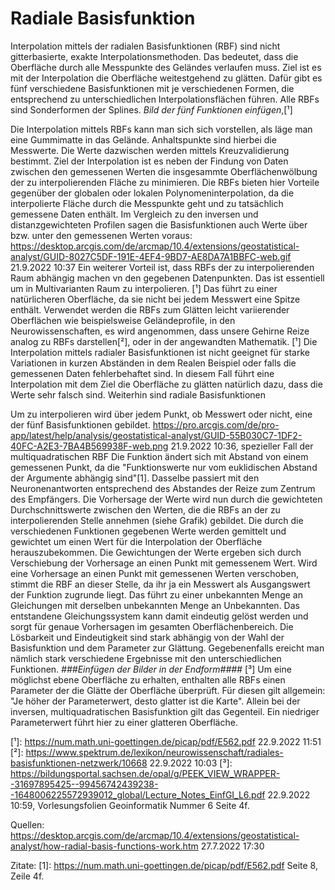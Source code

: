 # Radiale Basisfunktion

Interpolation mittels der radialen Basisfunktionen (RBF) sind nicht gitterbasierte, exakte Interpolationsmethoden. Das bedeutet, dass die Oberfläche durch alle Messpunkte des Geländes verlaufen muss. Ziel ist es mit der Interpolation die Oberfläche weitestgehend zu glätten. Dafür gibt es fünf verschiedene Basisfunktionen mit je verschiedenen Formen, die entsprechend zu unterschiedlichen Interpolationsflächen führen. Alle RBFs sind Sonderformen der Splines.
*Bild der fünf Funktionen einfügen*,[¹]

Die Interpolation mittels RBFs kann man sich sich vorstellen, als läge man eine Gummimatte in das Gelände. Anhaltspunkte sind hierbei die Messwerte. Die Werte dazwischen werden mittels Kreuzvalidierung bestimmt. Ziel der Interpolation ist es neben der Findung von Daten zwischen den gemessenen Werten die insgesammte Oberflächenwölbung der zu interpolierenden Fläche zu minimieren.
Die RBFs bieten hier Vorteile gegenüber der globalen oder lokalen Polynomeninterpolation, da die interpolierte Fläche durch die Messpunkte geht und zu tatsächlich gemessene Daten enthält. Im Vergleich zu den inversen und distanzgewichteten Profilen sagen die Basisfunktionen auch Werte über bzw. unter den gemessenen Werten voraus: https://desktop.arcgis.com/de/arcmap/10.4/extensions/geostatistical-analyst/GUID-8027C5DF-191E-4EF4-9BD7-AE8DA7A1BBFC-web.gif 21.9.2022 10:37
Ein weiterer Vorteil ist, dass RBFs der zu interpolierenden Raum abhängig machen vn den gegebenen Datenpunkten. Das ist essentiell um in Multivarianten Raum zu interpolieren. [¹]
Das führt zu einer natürlicheren Oberfläche, da sie nicht bei jedem Messwert eine Spitze enthält. Verwendet werden die RBFs zum Glätten leicht variierender Oberflächen wie beispielsweise Geländeprofile, in den Neurowissenschaften, es wird angenommen, dass unsere Gehirne Reize analog zu RBFs darstellen[²], oder in der angewandten Mathematik. [¹]
Die Interpolation mittels radialer Basisfunktionen ist nicht geeignet für starke Variationen in kurzen Abständen in dem Realen Beispiel oder falls die gemessenen Daten fehlerbehaftet sind. In diesem Fall führt eine Interpolation mit dem Ziel die Oberfläche zu glätten natürlich dazu, dass die Werte sehr falsch sind.
Weiterhin sind radiale Basisfunktionen

Um zu interpolieren wird über jedem Punkt, ob Messwert oder nicht, eine der fünf Basisfunktionen gebildet.
https://pro.arcgis.com/de/pro-app/latest/help/analysis/geostatistical-analyst/GUID-55B030C7-1DF2-40FC-A2E3-7BA4B569938F-web.png 21.9.2022 10:36, spezieller Fall der multiquadratischen RBF
Die Funktion ändert sich mit Abstand von einem gemessenen Punkt, da die "Funktionswerte nur vom euklidischen Abstand der Argumente abhängig sind"[1]. Dasselbe passiert mit den Neuronenantworten entsprechend des Abstandes der Reize zum Zentrum des Empfängers.
Die Vorhersage der Werte wird nun durch die gewichteten Durchschnittswerte zwischen den Werten, die die RBFs an der zu interpolierenden Stelle annehmen (siehe Grafik) gebildet. Die durch die verschiedenen Funktionen gegebenen Werte werden gemittelt und gewichtet um einen Wert für die Interpolation der Oberfläche herauszubekommen.
Die Gewichtungen der Werte ergeben sich durch Verschiebung der Vorhersage an einen Punkt mit gemessenem Wert. Wird eine Vorhersage an einen Punkt mit gemessenen Werten verschoben, stimmt die RBF an dieser Stelle, da ihr ja ein Messwert als Ausgangswert der Funktion zugrunde liegt. Das führt zu einer unbekannten Menge an Gleichungen mit derselben unbekannten Menge an Unbekannten. Das entstandene Gleichungssystem kann damit eindeutig gelöst werden und sorgt für genaue Vorhersagen im gesamten Oberflächenbereich. Die Lösbarkeit und Eindeutigkeit sind stark abhängig von der Wahl der Basisfunktion und dem Parameter zur Glättung. Gegebenenfalls ereicht man nämlich stark verschiedene Ergebnisse mit den unterschiedlichen Funktionen. *###Einfügen der Bilder in der Endform####* [³]
Um eine möglichst ebene Oberfläche zu erhalten, enthalten alle RBFs einen Parameter der die Glätte der Oberfläche überprüft. Für diesen gilt allgemein: "Je höher der Parameterwert, desto glatter ist die Karte". Allein bei der inversen, multiquadratischen Basisfunktion gilt das Gegenteil. Ein niedriger Parameterwert führt hier zu einer glatteren Oberfläche.

[¹]: https://num.math.uni-goettingen.de/picap/pdf/E562.pdf 22.9.2022 11:51
[²]: https://www.spektrum.de/lexikon/neurowissenschaft/radiales-basisfunktionen-netzwerk/10668 22.9.2022 10:03
[³]: https://bildungsportal.sachsen.de/opal/g/PEEK_VIEW_WRAPPER--31697895425--99456742439238--1648006225572939012_global/Lecture_Notes_EinfGI_L6.pdf 22.9.2022 10:59, Vorlesungsfolien Geoinformatik Nummer 6 Seite 4f.

Quellen: https://desktop.arcgis.com/de/arcmap/10.4/extensions/geostatistical-analyst/how-radial-basis-functions-work.htm 27.7.2022 17:30

Zitate:
[1]: https://num.math.uni-goettingen.de/picap/pdf/E562.pdf Seite 8, Zeile 4f.
